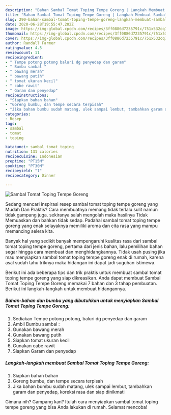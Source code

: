 ```yaml
---
description: "Bahan Sambal Tomat Toping Tempe Goreng | Langkah Membuat Sambal Tomat Toping Tempe Goreng Yang Bikin Ngiler"
title: "Bahan Sambal Tomat Toping Tempe Goreng | Langkah Membuat Sambal Tomat Toping Tempe Goreng Yang Bikin Ngiler"
slug: 290-bahan-sambal-tomat-toping-tempe-goreng-langkah-membuat-sambal-tomat-toping-tempe-goreng-yang-bikin-ngiler
date: 2020-06-28T19:55:47.202Z
image: https://img-global.cpcdn.com/recipes/3ff0886d7235791c/751x532cq70/sambal-tomat-toping-tempe-goreng-foto-resep-utama.jpg
thumbnail: https://img-global.cpcdn.com/recipes/3ff0886d7235791c/751x532cq70/sambal-tomat-toping-tempe-goreng-foto-resep-utama.jpg
cover: https://img-global.cpcdn.com/recipes/3ff0886d7235791c/751x532cq70/sambal-tomat-toping-tempe-goreng-foto-resep-utama.jpg
author: Randall Farmer
ratingvalue: 4.5
reviewcount: 11
recipeingredient:
- " Tempe potong potong baluri dg penyedap dan garam"
- " Bumbu sambal "
- " bawang merah"
- " bawang putih"
- " tomat ukuran kecil"
- " cabe rawit"
- " Garam dan penyedap"
recipeinstructions:
- "Siapkan bahan bahan"
- "Goreng bumbu, dan tempe secara terpisah"
- "Jika bahan bumbu sudah matang, ulek sampai lembut, tambahkan garam dan penyedap, koreksi rasa dan siap dinikmati"
categories:
- Resep
tags:
- sambal
- tomat
- toping

katakunci: sambal tomat toping 
nutrition: 131 calories
recipecuisine: Indonesian
preptime: "PT15M"
cooktime: "PT30M"
recipeyield: "1"
recipecategory: Dinner

---
```



![Sambal Tomat Toping Tempe Goreng](https://img-global.cpcdn.com/recipes/3ff0886d7235791c/751x532cq70/sambal-tomat-toping-tempe-goreng-foto-resep-utama.jpg)

Sedang mencari inspirasi resep sambal tomat toping tempe goreng yang Mudah Dan Praktis? Cara membuatnya memang tidak terlalu sulit namun tidak gampang juga. sekiranya salah mengolah maka hasilnya Tidak Memuaskan dan bahkan tidak sedap. Padahal sambal tomat toping tempe goreng yang enak selayaknya memiliki aroma dan cita rasa yang mampu memancing selera kita.



Banyak hal yang sedikit banyak mempengaruhi kualitas rasa dari sambal tomat toping tempe goreng, pertama dari jenis bahan, lalu pemilihan bahan segar hingga cara membuat dan menghidangkannya. Tidak usah pusing jika mau menyiapkan sambal tomat toping tempe goreng enak di rumah, karena asal sudah tahu triknya maka hidangan ini dapat jadi suguhan istimewa.


Berikut ini ada beberapa tips dan trik praktis untuk membuat sambal tomat toping tempe goreng yang siap dikreasikan. Anda dapat membuat Sambal Tomat Toping Tempe Goreng memakai 7 bahan dan 3 tahap pembuatan. Berikut ini langkah-langkah untuk membuat hidangannya.

<!--inarticleads1-->

##### Bahan-bahan dan bumbu yang dibutuhkan untuk menyiapkan Sambal Tomat Toping Tempe Goreng:

1. Sediakan  Tempe potong potong, baluri dg penyedap dan garam
1. Ambil  Bumbu sambal :
1. Gunakan  bawang merah
1. Gunakan  bawang putih
1. Siapkan  tomat ukuran kecil
1. Gunakan  cabe rawit
1. Siapkan  Garam dan penyedap




<!--inarticleads2-->

##### Langkah-langkah membuat Sambal Tomat Toping Tempe Goreng:

1. Siapkan bahan bahan
1. Goreng bumbu, dan tempe secara terpisah
1. Jika bahan bumbu sudah matang, ulek sampai lembut, tambahkan garam dan penyedap, koreksi rasa dan siap dinikmati




Gimana nih? Gampang kan? Itulah cara menyiapkan sambal tomat toping tempe goreng yang bisa Anda lakukan di rumah. Selamat mencoba!
